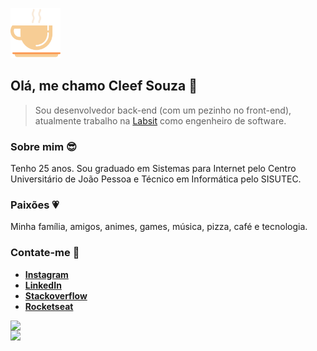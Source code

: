 <p>
   <img src=".github/img.svg" width="80"/>
</p>

## Olá, me chamo Cleef Souza 👋

> Sou desenvolvedor back-end (com um pezinho no front-end), atualmente trabalho na [Labsit](https://labsit.io/) como engenheiro de software.

### Sobre mim :sunglasses:

Tenho 25 anos. Sou graduado em Sistemas para Internet pelo Centro Universitário de João Pessoa e Técnico em Informática pelo SISUTEC.

### Paixões :heartpulse:

Minha família, amigos, animes, games, música, pizza, café e tecnologia.

### Contate-me :speech_balloon:

- **[Instagram](https://www.instagram.com/cleefsouza)**
- **[LinkedIn](https://www.linkedin.com/in/aryosvalldo-cleef)**
- **[Stackoverflow](https://pt.stackoverflow.com/users/106572/cleef-souza?tab=profile)**
- **[Rocketseat](https://app.rocketseat.com.br/me/cleef-souza)**

<p align="center">
<!--    ![Cleefsouza's github stats](https://github-readme-stats.vercel.app/api?username=cleefsouza&show_icons=true&theme=dark) -->
<!--    ![Cleefsouza's github languages](https://github-readme-stats.vercel.app/api/top-langs/?username=cleefsouza&hide=html&layout=compact&theme=dark) -->
   <img width="400px" align="left" src="https://github-readme-stats.vercel.app/api?username=cleefsouza&show_icons=true&theme=dark"/>
   <img width="336px" align="left" src="https://github-readme-stats.vercel.app/api/top-langs/?username=cleefsouza&hide=html&layout=compact&theme=dark"/>
 </p>
